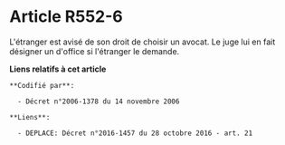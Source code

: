 # Article R552-6

L'étranger est avisé de son droit de choisir un avocat. Le juge lui en fait désigner un d'office si l'étranger le demande.

**Liens relatifs à cet article**

	**Codifié par**:

	  - Décret n°2006-1378 du 14 novembre 2006

	**Liens**:

	  - DEPLACE: Décret n°2016-1457 du 28 octobre 2016 - art. 21
